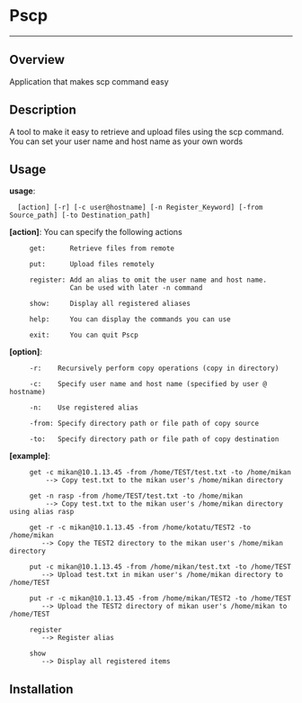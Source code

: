# Pscp

-------------

## Overview

Application that makes scp command easy


## Description

A tool to make it easy to retrieve and upload files using the scp command.  
You can set your user name and host name as your own words

## Usage

**usage**:

      [action] [-r] [-c user@hostname] [-n Register_Keyword] [-from Source_path] [-to Destination_path]

**[action]**: 
         You can specify the following actions

         get:      Retrieve files from remote

         put:      Upload files remotely

         register: Add an alias to omit the user name and host name.
                   Can be used with later -n command

         show:     Display all registered aliases

         help:     You can display the commands you can use

         exit:     You can quit Pscp

**[option]**:
         
         -r:    Recursively perform copy operations (copy in directory)

         -c:    Specify user name and host name (specified by user @ hostname)

         -n:    Use registered alias

         -from: Specify directory path or file path of copy source

         -to:   Specify directory path or file path of copy destination

**[example]**:

         get -c mikan@10.1.13.45 -from /home/TEST/test.txt -to /home/mikan  
             --> Copy test.txt to the mikan user's /home/mikan directory

         get -n rasp -from /home/TEST/test.txt -to /home/mikan  
             --> Copy test.txt to the mikan user's /home/mikan directory using alias rasp

         get -r -c mikan@10.1.13.45 -from /home/kotatu/TEST2 -to /home/mikan  
            --> Copy the TEST2 directory to the mikan user's /home/mikan directory

         put -c mikan@10.1.13.45 -from /home/mikan/test.txt -to /home/TEST  
            --> Upload test.txt in mikan user's /home/mikan directory to /home/TEST

         put -r -c mikan@10.1.13.45 -from /home/mikan/TEST2 -to /home/TEST  
            --> Upload the TEST2 directory of mikan user's /home/mikan to /home/TEST

         register  
            --> Register alias

         show  
            --> Display all registered items

## Installation

